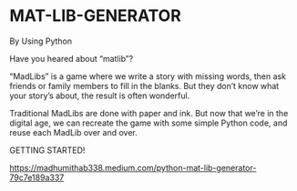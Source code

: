 # MAT-LIB-GENERATOR
By Using Python

Have you heared about “matlib”?

“MadLibs” is a game where we write a story with missing words, then ask friends or family members to fill in the blanks. But they don’t know what your story’s about, the result is often wonderful.

Traditional MadLibs are done with paper and ink. But now that we’re in the digital age, we can recreate the game with some simple Python code, and reuse each MadLib over and over.

GETTING STARTED!

https://madhumithab338.medium.com/python-mat-lib-generator-79c7e189a337
